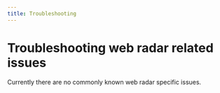 ```yaml
---
title: Troubleshooting
---
```


# Troubleshooting web radar related issues

Currently there are no commonly known web radar specific issues.
